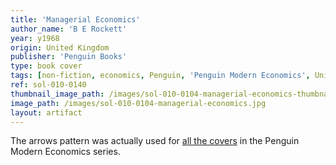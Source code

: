```yaml
---
title: 'Managerial Economics'
author_name: 'B E Rockett'
year: y1968
origin: United Kingdom
publisher: 'Penguin Books'
type: book cover
tags: [non-fiction, economics, Penguin, 'Penguin Modern Economics', Univers]
ref: sol-010-0140
thumbnail_image_path: /images/sol-010-0104-managerial-economics-thumbnail.jpg
image_path: /images/sol-010-0104-managerial-economics.jpg
layout: artifact
---
```


The arrows pattern was actually used for <a class="ext-ref" href="http://bookworship.com/regional-analysis-1968/">all the covers</a> in the Penguin Modern Economics series.
